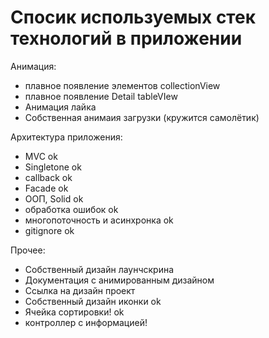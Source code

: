 #  Спосик используемых стек технологий в приложении

Анимация:

 - плавное появление элементов collectionView
 - плавное появление Detail tableVIew
 - Анимация лайка
 - Собственная анимаия загрузки (кружится самолётик)
 
Архитектура приложения:

 - MVC ok
 - Singletone ok
 - callback ok
 - Facade ok
 - ООП, Solid ok
 - обработка ошибок ok
 - многопоточность и асинхронка ok
 - gitignore ok
 
 Прочее:
 
  - Собственный дизайн лаунчскрина
  - Документация с анимированным дизайном
  - Ссылка на дизайн проект
  - Собственный дизайн иконки ok
  - Ячейка сортировки!  ok
  - контроллер с информацией!
